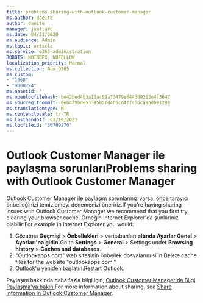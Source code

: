```yaml
---
title: problems-sharing-with-outlook-customer-manager
ms.author: daeite
author: daeite
manager: joallard
ms.date: 04/21/2020
ms.audience: Admin
ms.topic: article
ms.service: o365-administration
ROBOTS: NOINDEX, NOFOLLOW
localization_priority: Normal
ms.collection: Adm_O365
ms.custom:
- "1868"
- "9000274"
ms.assetid: ''
ms.openlocfilehash: be42bed4b3a13ac69a73479e644309213e4f3647
ms.sourcegitcommit: 0eb4f9bde53395b5fd4b5cd4ffc56ca96db91298
ms.translationtype: MT
ms.contentlocale: tr-TR
ms.lasthandoff: 03/10/2021
ms.locfileid: "50709270"
---
```

# <a name="problems-sharing-with-outlook-customer-manager"></a><span data-ttu-id="989dd-102">Outlook Customer Manager ile paylaşma sorunları</span><span class="sxs-lookup"><span data-stu-id="989dd-102">Problems sharing with Outlook Customer Manager</span></span>

<span data-ttu-id="989dd-103">Outlook Customer Manager ile paylaşım sorunlarınız varsa, önce tarayıcı önbelleğinizi temizlemeyi denemenizi öneririz.</span><span class="sxs-lookup"><span data-stu-id="989dd-103">If you're having sharing issues with Outlook Customer Manager we recommend that you first try clearing your browser cache.</span></span> <span data-ttu-id="989dd-104">Örneğin Internet Explorer'da şunlarınız olabilir:</span><span class="sxs-lookup"><span data-stu-id="989dd-104">For example in Internet Explorer you would:</span></span>

1. <span data-ttu-id="989dd-105">Gözatma **Geçmişi**  >  **Önbellekleri** > veritabanları **altında Ayarlar Genel**  >  **Ayarları'na gidin.**</span><span class="sxs-lookup"><span data-stu-id="989dd-105">Go to **Settings** > **General** > Settings under **Browsing history** > **Caches and databases**.</span></span>
2. <span data-ttu-id="989dd-106">"Outlookapps.com" web sitesinin önbellek dosyalarını silin.</span><span class="sxs-lookup"><span data-stu-id="989dd-106">Delete cache files for the website "outlookapps.com."</span></span>
3. <span data-ttu-id="989dd-107">Outlook'u yeniden başlatın.</span><span class="sxs-lookup"><span data-stu-id="989dd-107">Restart Outlook.</span></span>

<span data-ttu-id="989dd-108">Paylaşım hakkında daha fazla bilgi için, [Outlook Customer Manager'da Bilgi Paylaşma'ya bakın.](https://techcommunity.microsoft.com/t5/outlook-blog/sharing-how-to-keep-your-colleagues-in-the-loop/ba-p/35710)</span><span class="sxs-lookup"><span data-stu-id="989dd-108">For more information about sharing, see [Share information in Outlook Customer Manager](https://techcommunity.microsoft.com/t5/outlook-blog/sharing-how-to-keep-your-colleagues-in-the-loop/ba-p/35710).</span></span>